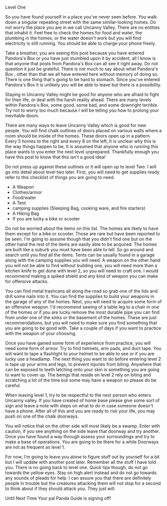 Level One

So you have found yourself in a place you've never seen before. You walk down a singular repeating street with the same similar-looking homes. Do not worry the place you are in we call  Uncanny Valley. There are no entities that inhabit it. Feel free to check the homes for food and water, the plumbing in the homes, or the water doesn't work but you will find electricity is still running. You should be able to charge your phone freely.

Take a breather, you are seeing this post because you have entered Pandora's Box or you have just stumbled upon it by accident, all I know is that anyone that posts from Pandora's Box can all see it right away. Do not question it just be grateful. There is not much to say about what Pandora's Box , other than that we all have entered here without memory of doing so.  There is one thing that's going to be hard to stomach. Since you've entered Pandora's Box it is unlikely you will be able to leave but there is a possibility.

Staying in Uncanny Valley might be good for anyone who are afraid to fight for their life, or deal with the harsh reality ahead. There are many levels within Pandora's Box, some good, some bad, and some downright terrible. Try not to worry too much because I will be telling you how to prolong your inevitable doom.

There are many ways to leave Uncanny Valley which is good for new people. You will find chalk outlines of doors placed on various walls where a room should be inside of the homes. These doors open up in a pattern. Every 5 homes to the right and every 8 on the left, It is unclear why this is the way things happen to be, It is assumed that anyone who is running this place wants to you enter the next level unprepared. Thankfully enough you have this post to know that this isn't a good idea!

Do not press up against these outlines or it will open up to level Two. I will go into detail about level two later. First, you will need to get supplies ready refer to this checklist of things you are going to need.

* A Weapon
* Clothes/armor
* Food/water
* A Tent
* camping supplies (Sleeping Bag, cooking ware, and fire starters)
* A Hiking Bag
* If you are lucky a bike or scooter

Do not be worried about the items on this list. The homes are likely to have them except for a bike or scooter. Those are rare but have been reported to be seen. I'm going to assume though that you didn't find one but on the other hand the rest of the items are easily able to be acquired. The homes are built like a suburb you must have been able to tell. So go around and search until you find all the items. Tents can be usually found in a garage along with the camping supplies you will need. A weapon on the other hand you will not be able to find without building one, you will need more than a kitchen knife to get done with level 2, so you will need to craft one. I would recommend making a spiked shield and any kind of weapon you can make for offensive attacks.

You can find metal trashcans all along the road so grab one of the lids and drill some nails into it. You can find the supplies to build your weapons in the garage of any of the homes. Next, you will need to acquire some form of an offensive weapon. I'd recommend sawing of a table leg to a chair in one of the homes or if you are lucky remove the most durable pipe you can find from under one of the sinks or the basement of the homes. These are just recommendations, but you will need to make sure you find something that you are going to be good with. Take a couple of days if you want to practice with the weapon of your choosing.

Once you have gained some form of experience from practice, you will need some form of armor. Try to find helmets, arm pads, and duct tape. You will want to tape a flashlight to your helmet to be able to see or if you are lucky use a headlamp.  The next thing you want to do before entering level 2 is tape up your arms and legs, to prevent injuries from biting. Anywhere that can be exposed to teeth latching onto your skin is something you are going to want to cover up. The beings that reside on level 2 rely on biting and scratching a lot of the time but some may have a weapon so please do be careful.

When leaving level 1, try to be respectful to the next person who enters Uncanny valley. If you have created of home base please give some sort of sign and leave a note with steps on what to do in case someone doesn't have a phone. After all of this and you are ready to risk your life, you may push on one of the chalk doorways.

You will notice that on the other side will most likely be a swamp. Enter with caution, if you see anything on the side leave that doorway and try another. Once you have found a way through assess your surroundings and try to make a base of operations. You are going to be there for a while Doorways are not as frequent as level 1.

For now, I'm going to leave you alone to figure stuff out by yourself for a bit but I will update with another post later. Remember all the stuff I have told you. There is no going back to level one. Quick tips though, do not go towards the yellow eyes. Stay on high alert instead and do not go towards any sounds of pleads for help. I can assure you that there are definitely people in trouble but the creatures attacking them will not stop for a second to think about if they should attack you. They just will.

Until Next Time Your pal Panda Guide is signing off!